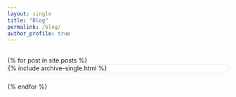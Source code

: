 ```yaml
---
layout: single
title: "Blog"
permalink: /blog/
author_profile: true
---
```


<div class="blog-list">
{% for post in site.posts %}
  <div class="blog-card">
    {% include archive-single.html %}
  </div>
{% endfor %}
</div>

<style>
.blog-list {
  width: 100%;
  padding: 1rem 0;
}

.blog-card {
  background: white;
  border: 1px solid #e1e4e8;
  border-radius: 8px;
  margin-bottom: 1.5rem;
  transition: box-shadow 0.2s ease;
}

.blog-card:hover {
  box-shadow: 0 4px 12px rgba(0,0,0,0.1);
}

.blog-card h2 {
  margin-top: 0;
  margin-bottom: 10px;
}

.blog-card .page__meta {
  margin: 10px 0;
  color: #666;
}

.blog-card .archive__item-excerpt {
  color: #333;
  line-height: 1.6;
}
</style> 